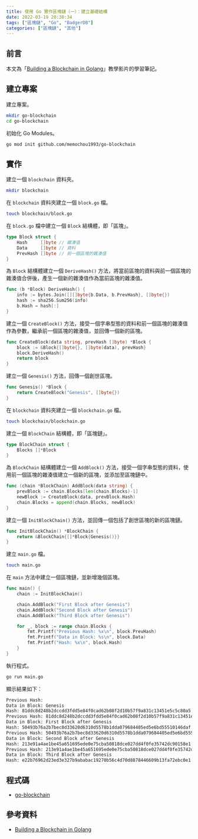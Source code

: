 ```yaml
---
title: 使用 Go 實作區塊鏈（一）：建立基礎結構
date: 2022-03-19 20:30:34
tags: ["區塊鏈", "Go", "BadgerDB"]
categories: ["區塊鏈", "其他"]
---
```


## 前言

本文為「[Building a Blockchain in Golang]((https://youtu.be/mYlHT9bB6OE))」教學影片的學習筆記。

## 建立專案

建立專案。

```bash
mkdir go-blockchain
cd go-blockchain
```

初始化 Go Modules。

```bash
go mod init github.com/memochou1993/go-blockchain
```

## 實作

建立一個 `blockchain` 資料夾。

```bash
mkdir blockchain
```

在 `blockchain` 資料夾建立一個 `block.go` 檔。

```bash
touch blockchain/block.go
```

在 `block.go` 檔中建立一個 `Block` 結構體，即「區塊」。

```go
type Block struct {
	Hash     []byte // 雜湊值
	Data     []byte // 資料
	PrevHash []byte // 前一個區塊的雜湊值
}
```

為 `Block` 結構體建立一個 `DeriveHash()` 方法，將當前區塊的資料與前一個區塊的雜湊值合併後，產生一個新的雜湊值作為當前區塊的雜湊值。

```go
func (b *Block) DeriveHash() {
	info := bytes.Join([][]byte{b.Data, b.PrevHash}, []byte{})
	hash := sha256.Sum256(info)
	b.Hash = hash[:]
}
```

建立一個 `CreateBlock()` 方法，接受一個字串型態的資料和前一個區塊的雜湊值作為參數，繼承前一個區塊的雜湊值，並回傳一個新的區塊。

```go
func CreateBlock(data string, prevHash []byte) *Block {
	block := &Block{[]byte{}, []byte(data), prevHash}
	block.DeriveHash()
	return block
}
```

建立一個 `Genesis()` 方法，回傳一個創世區塊。

```go
func Genesis() *Block {
	return CreateBlock("Genesis", []byte{})
}
```

在 `blockchain` 資料夾建立一個 `blockchain.go` 檔。

```bash
touch blockchain/blockchain.go
```

建立一個 `BlockChain` 結構體，即「區塊鏈」。

```go
type BlockChain struct {
	Blocks []*Block
}
```

為 `BlockChain` 結構體建立一個 `AddBlock()` 方法，接受一個字串型態的資料，使用前一個區塊的雜湊值建立一個新的區塊，並添加至區塊鏈中。

```go
func (chain *BlockChain) AddBlock(data string) {
	prevBlock := chain.Blocks[len(chain.Blocks)-1]
	newBlock := CreateBlock(data, prevBlock.Hash)
	chain.Blocks = append(chain.Blocks, newBlock)
}
```

建立一個 `InitBlockChain()` 方法，並回傳一個包括了創世區塊的新的區塊鏈。

```go
func InitBlockChain() *BlockChain {
	return &BlockChain{[]*Block{Genesis()}}
}
```

建立 `main.go` 檔。

```bash
touch main.go
```

在 `main` 方法中建立一個區塊鏈，並新增幾個區塊。

```go
func main() {
	chain := InitBlockChain()

	chain.AddBlock("First Block after Genesis")
	chain.AddBlock("Second Block after Genesis")
	chain.AddBlock("Third Block after Genesis")

	for _, block := range chain.Blocks {
		fmt.Printf("Previous Hash: %x\n", block.PrevHash)
		fmt.Printf("Data in Block: %s\n", block.Data)
		fmt.Printf("Hash: %x\n", block.Hash)
	}
}
```

執行程式。

```bash
go run main.go
```

顯示結果如下：

```bash
Previous Hash: 
Data in Block: Genesis
Hash: 81ddc8d248b2dccdd3fdd5e84f0cad62b08f2d10b57f9a831c13451e5c5c80a5
Previous Hash: 81ddc8d248b2dccdd3fdd5e84f0cad62b08f2d10b57f9a831c13451e5c5c80a5
Data in Block: First Block after Genesis
Hash: 50493b76a2b7bec8d33620d6310d5578b1dda079684405ed5e6bd55510146daf
Previous Hash: 50493b76a2b7bec8d33620d6310d5578b1dda079684405ed5e6bd55510146daf
Data in Block: Second Block after Genesis
Hash: 213e91a4ae1be45a651695ede0e75cba50818dce027dd4f0fe35742dc90158e1
Previous Hash: 213e91a4ae1be45a651695ede0e75cba50818dce027dd4f0fe35742dc90158e1
Data in Block: Third Block after Genesis
Hash: e22b76962d23ed3e327b9ababac19270b56c4d70d8878446609b13fa72ebc0e1
```

## 程式碼

- [go-blockchain](https://github.com/memochou1993/go-blockchain)

## 參考資料

- [Building a Blockchain in Golang](https://youtu.be/mYlHT9bB6OE)
